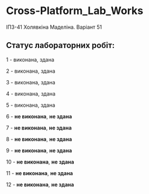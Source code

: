 # Cross-Platform_Lab_Works
ІПЗ-41 Холявкіна Маделіна. Варіант 51

## Статус лабораторних робіт:
<p>1 - виконана, здана </p>
<p>2 - виконана, здана </p>
<p>3 - виконана, здана </p>
<p>4 - виконана, здана </p>
<p>5 - виконана, здана </p>
<p>6 - <strong>не виконана</strong>, <strong>не здана</strong> </p>
<p>7 - <strong>не виконана</strong>, <strong>не здана</strong> </p>
<p>8 - <strong>не виконана</strong>, <strong>не здана</strong> </p>
<p>9 - <strong>не виконана</strong>, <strong>не здана</strong> </p>
<p>10 - <strong>не виконана</strong>, <strong>не здана</strong> </p>
<p>11 - <strong>не виконана</strong>, <strong>не здана</strong> </p>
<p>12 - <strong>не виконана</strong>, <strong>не здана</strong> </p>
